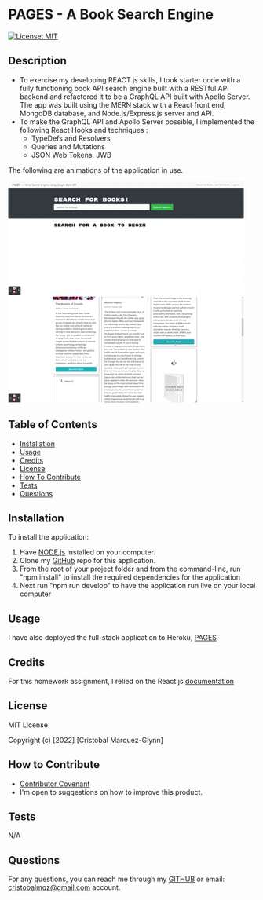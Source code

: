 # PAGES - A Book Search Engine
  [![License: MIT](https://img.shields.io/badge/License-MIT-yellow.svg)](https://opensource.org/licenses/MIT)

  ## Description
  
  - To exercise my developing REACT.js skills, I took starter code with a fully functioning book API search engine built with a RESTful API backend and refactored it to be a GraphQL API built with Apollo Server. The app was built using the MERN stack with a React front end, MongoDB database, and Node.js/Express.js server and API.
  - To make the GraphQL API and Apollo Server possible, I implemented the following React Hooks and techniques :
    - TypeDefs and Resolvers
    - Queries and Mutations
    - JSON Web Tokens, JWB
    
    
  The following are animations of the application in use.

  ![Image1](./client/src/images/giphy1.gif) ![Image2](./client/src/images/giphy2.gif)
    
   
   
  ## Table of Contents
   
  - [Installation](#installation)
  - [Usage](#usage)
  - [Credits](#credits)
  - [License](#license)
  - [How To Contribute](#how_to_contribute)
  - [Tests](#tests)
  - [Questions](#questions)
  
  ## Installation
  
  To install the application:
  1) Have [NODE.js](https://nodejs.org/en/download/) installed on your computer. 
  2) Clone my [GitHub](https://github.com/CM-GDev/Pages-A-Book-Search-Engine) repo for this application.
  3) From the root of your project folder and from the command-line, run "npm install" to install the required dependencies for the application
  4) Next run "npm run develop" to have the application run live on your local computer
  
  ## Usage
  
  I have also deployed the full-stack application to Heroku, [PAGES](https://arcane-citadel-66789.herokuapp.com/)   
    
  ## Credits

  For this homework assignment, I relied on the React.js [documentation](https://reactjs.org/)  
  
  ## License
  
  MIT License

  Copyright (c) [2022] [Cristobal Marquez-Glynn]
  
  ## How to Contribute
  
  - [Contributor Covenant](https://www.contributor-covenant.org/) 
  - I'm open to suggestions on how to improve this product.
  
  ## Tests
  
  N/A
  
  ## Questions
   
  For any questions, you can reach me through my [GITHUB](https://github.com/CM-GDev) or email: cristobalmqz@gmail.com account. 
